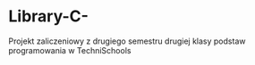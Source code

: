 # Library-C-
Projekt zaliczeniowy z drugiego semestru drugiej klasy podstaw programowania w TechniSchools
